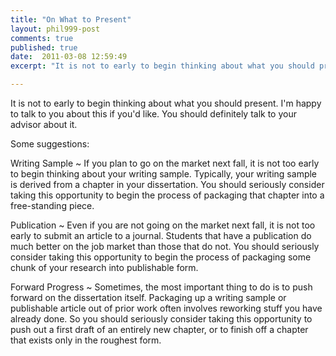 ```yaml
---
title: "On What to Present"
layout: phil999-post
comments: true
published: true
date:  2011-03-08 12:59:49
excerpt: "It is not to early to begin thinking about what you should present. I'm happy to talk to you about this if you'd like. You should definitely talk to your advisor about it. Some suggestions..."

---
```


It is not to early to begin thinking about what you should present. I'm happy to talk to you about this if you'd like. You should definitely talk to your advisor about it.

Some suggestions:

Writing Sample
  ~  If you plan to go on the market next fall, it is not too early to begin thinking about your writing sample. Typically, your writing sample is derived from a chapter in your dissertation. You should seriously consider taking this opportunity to begin the process of packaging that chapter into a free-standing piece.

Publication
  ~  Even if you are not going on the market next fall, it is not too early to submit an article to a journal. Students that have a publication do much better on the job market than those that do not. You should seriously consider taking this opportunity to begin the process of packaging some chunk of your research into publishable form.

Forward Progress
  ~  Sometimes, the most important thing to do is to push forward on the dissertation itself. Packaging up a writing sample or publishable article out of prior work often involves reworking stuff you have already done. So you should seriously consider taking this opportunity to push out a first draft of an entirely new chapter, or to finish off a chapter that exists only in the roughest form.

